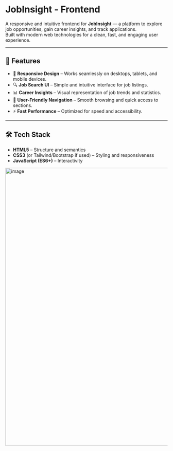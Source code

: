 # JobInsight - Frontend

A responsive and intuitive frontend for **JobInsight** — a platform to explore job opportunities, gain career insights, and track applications.  
Built with modern web technologies for a clean, fast, and engaging user experience.

---

## 🌟 Features
- 📱 **Responsive Design** – Works seamlessly on desktops, tablets, and mobile devices.
- 🔍 **Job Search UI** – Simple and intuitive interface for job listings.
- 📊 **Career Insights** – Visual representation of job trends and statistics.
- 🎯 **User-Friendly Navigation** – Smooth browsing and quick access to sections.
- ⚡ **Fast Performance** – Optimized for speed and accessibility.

---

## 🛠 Tech Stack
- **HTML5** – Structure and semantics
- **CSS3** (or Tailwind/Bootstrap if used) – Styling and responsiveness
- **JavaScript (ES6+)** – Interactivity

<img width="1898" height="865" alt="image" src="https://github.com/user-attachments/assets/db7a966f-ce20-47da-b3bc-820af6b6d692" />
